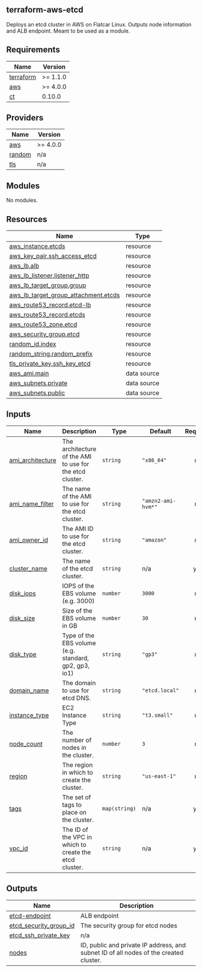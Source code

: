 ## terraform-aws-etcd

Deploys an etcd cluster in AWS on Flatcar Linux. Outputs node information and ALB endpoint. Meant to be used as a module.

<!-- BEGIN_TF_DOCS -->
## Requirements

| Name | Version |
|------|---------|
| <a name="requirement_terraform"></a> [terraform](#requirement\_terraform) | >= 1.1.0 |
| <a name="requirement_aws"></a> [aws](#requirement\_aws) | >= 4.0.0 |
| <a name="requirement_ct"></a> [ct](#requirement\_ct) | 0.10.0 |

## Providers

| Name | Version |
|------|---------|
| <a name="provider_aws"></a> [aws](#provider\_aws) | >= 4.0.0 |
| <a name="provider_random"></a> [random](#provider\_random) | n/a |
| <a name="provider_tls"></a> [tls](#provider\_tls) | n/a |

## Modules

No modules.

## Resources

| Name | Type |
|------|------|
| [aws_instance.etcds](https://registry.terraform.io/providers/hashicorp/aws/latest/docs/resources/instance) | resource |
| [aws_key_pair.ssh_access_etcd](https://registry.terraform.io/providers/hashicorp/aws/latest/docs/resources/key_pair) | resource |
| [aws_lb.alb](https://registry.terraform.io/providers/hashicorp/aws/latest/docs/resources/lb) | resource |
| [aws_lb_listener.listener_http](https://registry.terraform.io/providers/hashicorp/aws/latest/docs/resources/lb_listener) | resource |
| [aws_lb_target_group.group](https://registry.terraform.io/providers/hashicorp/aws/latest/docs/resources/lb_target_group) | resource |
| [aws_lb_target_group_attachment.etcds](https://registry.terraform.io/providers/hashicorp/aws/latest/docs/resources/lb_target_group_attachment) | resource |
| [aws_route53_record.etcd-lb](https://registry.terraform.io/providers/hashicorp/aws/latest/docs/resources/route53_record) | resource |
| [aws_route53_record.etcds](https://registry.terraform.io/providers/hashicorp/aws/latest/docs/resources/route53_record) | resource |
| [aws_route53_zone.etcd](https://registry.terraform.io/providers/hashicorp/aws/latest/docs/resources/route53_zone) | resource |
| [aws_security_group.etcd](https://registry.terraform.io/providers/hashicorp/aws/latest/docs/resources/security_group) | resource |
| [random_id.index](https://registry.terraform.io/providers/hashicorp/random/latest/docs/resources/id) | resource |
| [random_string.random_prefix](https://registry.terraform.io/providers/hashicorp/random/latest/docs/resources/string) | resource |
| [tls_private_key.ssh_key_etcd](https://registry.terraform.io/providers/hashicorp/tls/latest/docs/resources/private_key) | resource |
| [aws_ami.main](https://registry.terraform.io/providers/hashicorp/aws/latest/docs/data-sources/ami) | data source |
| [aws_subnets.private](https://registry.terraform.io/providers/hashicorp/aws/latest/docs/data-sources/subnets) | data source |
| [aws_subnets.public](https://registry.terraform.io/providers/hashicorp/aws/latest/docs/data-sources/subnets) | data source |

## Inputs

| Name | Description | Type | Default | Required |
|------|-------------|------|---------|:--------:|
| <a name="input_ami_architecture"></a> [ami\_architecture](#input\_ami\_architecture) | The architecture of the AMI to use for the etcd cluster. | `string` | `"x86_64"` | no |
| <a name="input_ami_name_filter"></a> [ami\_name\_filter](#input\_ami\_name\_filter) | The name of the AMI to use for the etcd cluster. | `string` | `"amzn2-ami-hvm*"` | no |
| <a name="input_ami_owner_id"></a> [ami\_owner\_id](#input\_ami\_owner\_id) | The AMI ID to use for the etcd cluster. | `string` | `"amazon"` | no |
| <a name="input_cluster_name"></a> [cluster\_name](#input\_cluster\_name) | The name of the etcd cluster. | `string` | n/a | yes |
| <a name="input_disk_iops"></a> [disk\_iops](#input\_disk\_iops) | IOPS of the EBS volume (e.g. 3000) | `number` | `3000` | no |
| <a name="input_disk_size"></a> [disk\_size](#input\_disk\_size) | Size of the EBS volume in GB | `number` | `30` | no |
| <a name="input_disk_type"></a> [disk\_type](#input\_disk\_type) | Type of the EBS volume (e.g. standard, gp2, gp3, io1) | `string` | `"gp3"` | no |
| <a name="input_domain_name"></a> [domain\_name](#input\_domain\_name) | The domain to use for etcd DNS. | `string` | `"etcd.local"` | no |
| <a name="input_instance_type"></a> [instance\_type](#input\_instance\_type) | EC2 Instance Type | `string` | `"t3.small"` | no |
| <a name="input_node_count"></a> [node\_count](#input\_node\_count) | The number of nodes in the cluster. | `number` | `3` | no |
| <a name="input_region"></a> [region](#input\_region) | The region in which to create the cluster. | `string` | `"us-east-1"` | no |
| <a name="input_tags"></a> [tags](#input\_tags) | The set of tags to place on the cluster. | `map(string)` | n/a | yes |
| <a name="input_vpc_id"></a> [vpc\_id](#input\_vpc\_id) | The ID of the VPC in which to create the etcd cluster. | `string` | n/a | yes |

## Outputs

| Name | Description |
|------|-------------|
| <a name="output_etcd-endpoint"></a> [etcd-endpoint](#output\_etcd-endpoint) | ALB endpoint |
| <a name="output_etcd_security_group_id"></a> [etcd\_security\_group\_id](#output\_etcd\_security\_group\_id) | The security group for etcd nodes |
| <a name="output_etcd_ssh_private_key"></a> [etcd\_ssh\_private\_key](#output\_etcd\_ssh\_private\_key) | n/a |
| <a name="output_nodes"></a> [nodes](#output\_nodes) | ID, public and private IP address, and subnet ID of all nodes of the created cluster. |
<!-- END_TF_DOCS -->